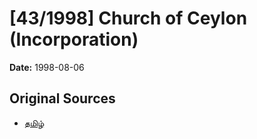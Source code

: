 # [43/1998] Church of Ceylon (Incorporation)

**Date:** 1998-08-06

## Original Sources

- [தமிழ்](https://documents.gov.lk/view/acts/1998/8/43-1998_T.pdf)

